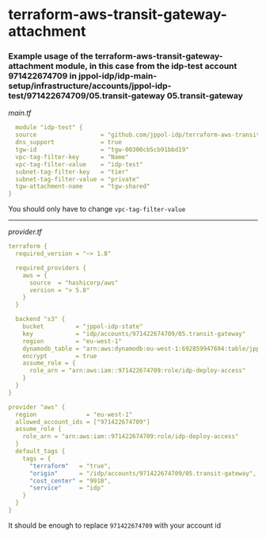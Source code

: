 # terraform-aws-transit-gateway-attachment

### Example usage of the terraform-aws-transit-gateway-attachment module, in this case from the idp-test account 971422674709 in jppol-idp/idp-main-setup/infrastructure/accounts/jppol-idp-test/971422674709/05.transit-gateway 05.transit-gateway
*main.tf*
```yaml
  module "idp-test" {
  source                  = "github.com/jppol-idp/terraform-aws-transit-gateway-attachment?ref=v1.0.6"
  dns_support             = true
  tgw-id                  = "tgw-00300cb5cb91bbd19"
  vpc-tag-filter-key      = "Name"
  vpc-tag-filter-value    = "idp-test"
  subnet-tag-filter-key   = "tier"
  subnet-tag-filter-value = "private"
  tgw-attachment-name     = "tgw-shared"  
}
```

You should only have to change `vpc-tag-filter-value`

---

*provider.tf*
```yaml
terraform {
  required_version = "~> 1.8"

  required_providers {
    aws = {
      source  = "hashicorp/aws"
      version = "> 5.8"
    }
  }

  backend "s3" {
    bucket         = "jppol-idp-state"
    key            = "idp/accounts/971422674709/05.transit-gateway"
    region         = "eu-west-1"
    dynamodb_table = "arn:aws:dynamodb:eu-west-1:692859947694:table/jppol-idp-state"
    encrypt        = true
    assume_role = {
      role_arn = "arn:aws:iam::971422674709:role/idp-deploy-access"
    }
  }
}

provider "aws" {
  region              = "eu-west-1"
  allowed_account_ids = ["971422674709"]
  assume_role {
    role_arn = "arn:aws:iam::971422674709:role/idp-deploy-access"
  }
  default_tags {
    tags = {
      "terraform"   = "true",
      "origin"      = "/idp/accounts/971422674709/05.transit-gateway",
      "cost_center" = "9910",
      "service"     = "idp"
    }
  }
}
```

It should be enough to replace `971422674709` with your account id 
